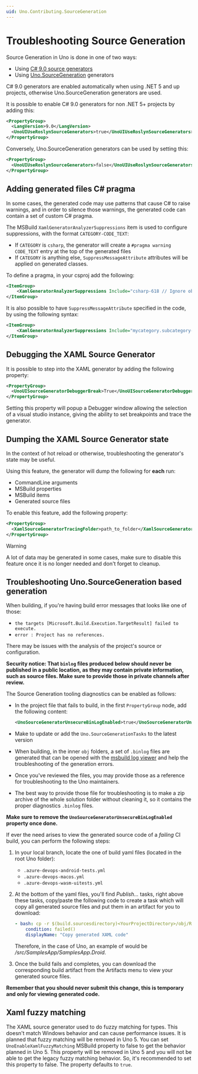 ```yaml
---
uid: Uno.Contributing.SourceGeneration
---
```


# Troubleshooting Source Generation

Source Generation in Uno is done in one of two ways:

- Using [C# 9.0 source generators](https://devblogs.microsoft.com/dotnet/introducing-c-source-generators/)
- Using [Uno.SourceGeneration](https://github.com/unoplatform/uno.sourcegeneration) generators

C# 9.0 generators are enabled automatically when using .NET 5 and up projects, otherwise Uno.SourceGeneration generators are used.

It is possible to enable C# 9.0 generators for non .NET 5+ projects by adding this:

```xml
<PropertyGroup>
  <LangVersion>9.0</LangVersion>
  <UnoUIUseRoslynSourceGenerators>true</UnoUIUseRoslynSourceGenerators>
</PropertyGroup>
```

Conversely, Uno.SourceGeneration generators can be used by setting this:

```xml
<PropertyGroup>
  <UnoUIUseRoslynSourceGenerators>false</UnoUIUseRoslynSourceGenerators>
</PropertyGroup>
```

## Adding generated files C# pragma

In some cases, the generated code may use patterns that cause C# to raise warnings, and in order to silence those warnings, the generated code can contain a set of custom C# pragma.

The MSBuild `XamlGeneratorAnalyzerSuppressions` item is used to configure suppressions, with the format `CATEGORY-CODE_TEXT`:
- If `CATEGORY` is `csharp`, the generator will create a `#pragma warning CODE_TEXT` entry at the top of the generated files
- If `CATEGORY` is anything else, `SuppressMessageAttribute` attributes will be applied on generated classes.

To define a pragma, in your csproj add the following:

```xml
<ItemGroup>
	<XamlGeneratorAnalyzerSuppressions Include="csharp-618 // Ignore obsolete members warnings" />
</ItemGroup>
```

It is also possible to have `SuppressMessageAttribute` specified in the code, by using the following syntax:

```xml
<ItemGroup>
    <XamlGeneratorAnalyzerSuppressions Include="mycategory.subcategory-CAT0042" />
</ItemGroup>
```

## Debugging the XAML Source Generator

It is possible to step into the XAML generator by adding the following property:

```xml
<PropertyGroup>
  <UnoUISourceGeneratorDebuggerBreak>True</UnoUISourceGeneratorDebuggerBreak>
</PropertyGroup>
```

Setting this property will popup a Debugger window allowing the selection of a visual studio instance, giving the ability to set breakpoints and trace the generator.

## Dumping the XAML Source Generator state

In the context of hot reload or otherwise, troubleshooting the generator's state may be useful.

Using this feature, the generator will dump the following for **each** run:

- CommandLine arguments
- MSBuild properties
- MSBuild items
- Generated source files

To enable this feature, add the following property:

```xml
<PropertyGroup>
  <XamlSourceGeneratorTracingFolder>path_to_folder</XamlSourceGeneratorTracingFolder>
</PropertyGroup>
```

> [!WARNING]
> A lot of data may be generated in some cases, make sure to disable this feature once it is no longer needed and don't forget to cleanup.

## Troubleshooting Uno.SourceGeneration based generation

When building, if you're having build error messages that looks like one of those:

- `the targets [Microsoft.Build.Execution.TargetResult] failed to execute.`
- `error : Project has no references.`

There may be issues with the analysis of the project's source or configuration.

**Security notice: That `binlog` files produced below should never be published in a public location, as they may contain private information, such as source files. Make sure to provide those in private channels after review.**

The Source Generation tooling diagnostics can be enabled as follows:

- In the project file that fails to build, in the first `PropertyGroup` node, add the following content:

    ```xml
    <UnoSourceGeneratorUnsecureBinLogEnabled>true</UnoSourceGeneratorUnsecureBinLogEnabled>
    ```

- Make to update or add the `Uno.SourceGenerationTasks` to the latest version
- When building, in the inner `obj` folders, a set of `.binlog` files are generated that can be opened with the [msbuild log viewer](http://msbuildlog.com/) and help the troubleshooting of the generation errors.
- Once you've reviewed the files, you may provide those as a reference for troubleshooting to the Uno maintainers.
- The best way to provide those file for troubleshooting is to make a zip archive of the whole solution folder without cleaning it, so it contains the proper diagnostics `.binlog` files.

**Make sure to remove the `UnoSourceGeneratorUnsecureBinLogEnabled` property once done.**

If ever the need arises to view the generated source code of a *failing* CI build, you can perform the following steps:

1. In your local branch, locate the one of build yaml files (located in the root Uno folder):
     - `.azure-devops-android-tests.yml`
     - `.azure-devops-macos.yml`
     - `.azure-devops-wasm-uitests.yml`

2. At the bottom of the yaml files, you'll find *Publish...* tasks, right above these tasks, copy/paste the following code to create a task which will copy all generated source files and put them in an artifact for you to download:

    ```yml
    - bash: cp -r $(build.sourcesdirectory)<YourProjectDirectory>/obj/Release/g/XamlCodeGenerator/ $(build.artifactstagingdirectory)
        condition: failed()
        displayName: "Copy generated XAML code"
    ```

    Therefore, in the case of Uno, an example of <YourProjectDirectory> would be */src/SamplesApp/SamplesApp.Droid*.

3. Once the build fails and completes, you can download the corresponding build artifact from the Artifacts menu to view your generated source files.

**Remember that you should never submit this change, this is temporary and only for viewing generated code.**

## Xaml fuzzy matching

The XAML source generator used to do fuzzy matching for types. This doesn't match Windows behavior and can cause performance issues. It is planned that fuzzy matching will be removed in Uno 5. You can set `UnoEnableXamlFuzzyMatching` MSBuild property to false to get the behavior planned in Uno 5. This property will be removed in Uno 5 and you will not be able to get the legacy fuzzy matching behavior. So, it's recommended to set this property to false. The property defaults to `true`.
